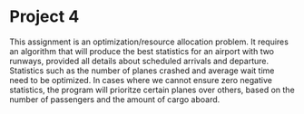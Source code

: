 # Project 4

This assignment is an optimization/resource allocation problem.  It requires an algorithm that will produce the best statistics for an airport with two runways, provided all details about scheduled arrivals and departure.  Statistics such as the number of planes crashed and average wait time need to be optimized.  In cases where we cannot ensure zero negative statistics, the program will prioritze certain planes over others, based on the number of passengers and the amount of cargo aboard.
